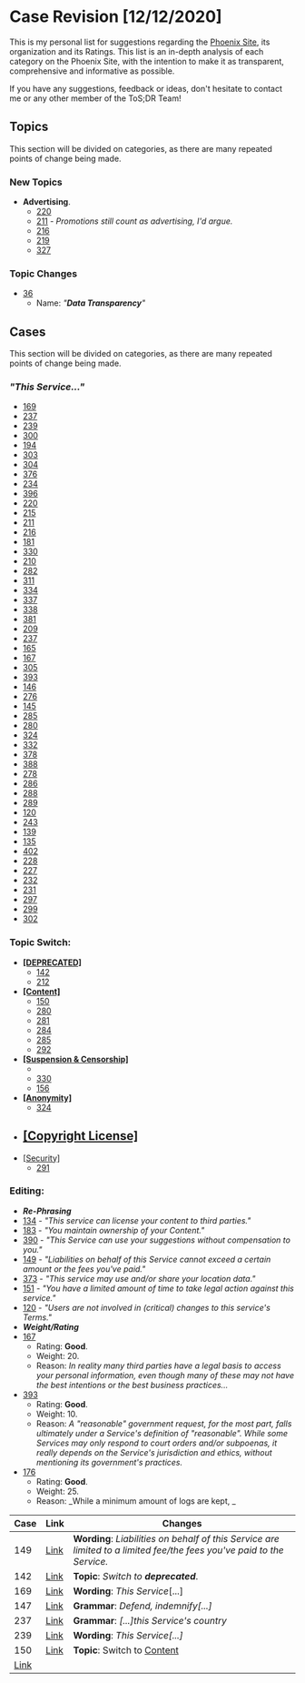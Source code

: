 # Case Revision [12/12/2020]
This is my personal list for suggestions regarding the [Phoenix Site](https://edit.tosdr.org), its organization and its Ratings. This list is an in-depth analysis of each category on the Phoenix Site, with the intention to make it as transparent, comprehensive and informative as possible.

If you have any suggestions, feedback or ideas, don't hesitate to contact me or any other member of the ToS;DR Team!

## Topics
This section will be divided on categories, as there are many repeated points of change being made.
### New Topics
- **Advertising**.
  - [220](https://edit.tosdr.org/cases/220)
  - [211](https://edit.tosdr.org/cases/211) - _Promotions still count as advertising, I'd argue._
  - [216](https://edit.tosdr.org/cases/216)
  - [219](https://edit.tosdr.org/cases/219)
  - [327](https://edit.tosdr.org/cases/327)
### Topic Changes
- [36](https://edit.tosdr.org/topics/36)
  - Name: _"**Data Transparency**"_

## Cases
This section will be divided on categories, as there are many repeated points of change being made.
### _"This Service..."_
- [169](https://edit.tosdr.org/cases/169)
- [237](https://edit.tosdr.org/cases/237)
- [239](https://edit.tosdr.org/cases/239)
- [300](https://edit.tosdr.org/cases/300)
- [194](https://edit.tosdr.org/cases/194)
- [303](https://edit.tosdr.org/cases/303)
- [304](https://edit.tosdr.org/cases/304)
- [376](https://edit.tosdr.org/cases/376)
- [234](https://edit.tosdr.org/cases/234)
- [396](https://edit.tosdr.org/cases/396)
- [220](https://edit.tosdr.org/cases/220)
- [215](https://edit.tosdr.org/cases/215)
- [211](https://edit.tosdr.org/cases/211)
- [216](https://edit.tosdr.org/cases/216)
- [181](https://edit.tosdr.org/cases/181)
- [330](https://edit.tosdr.org/cases/330)
- [210](https://edit.tosdr.org/cases/210)
- [282](https://edit.tosdr.org/cases/282)
- [311](https://edit.tosdr.org/cases/311)
- [334](https://edit.tosdr.org/cases/334)
- [337](https://edit.tosdr.org/cases/337)
- [338](https://edit.tosdr.org/cases/338)
- [381](https://edit.tosdr.org/cases/381)
- [209](https://edit.tosdr.org/cases/209)
- [237](https://edit.tosdr.org/cases/237)
- [165](https://edit.tosdr.org/cases/165)
- [167](https://edit.tosdr.org/cases/167)
- [305](https://edit.tosdr.org/cases/305)
- [393](https://edit.tosdr.org/cases/393)
- [146](https://edit.tosdr.org/cases/146)
- [276](https://edit.tosdr.org/cases/276)
- [145](https://edit.tosdr.org/cases/145)
- [285](https://edit.tosdr.org/cases/285)
- [280](https://edit.tosdr.org/cases/280)
- [324](https://edit.tosdr.org/cases/324)
- [332](https://edit.tosdr.org/cases/332)
- [378](https://edit.tosdr.org/cases/378)
- [388](https://edit.tosdr.org/cases/388)
- [278](https://edit.tosdr.org/cases/278)
- [286](https://edit.tosdr.org/cases/286)
- [288](https://edit.tosdr.org/cases/288)
- [289](https://edit.tosdr.org/cases/289)
- [120](https://edit.tosdr.org/cases/120)
- [243](https://edit.tosdr.org/cases/243)
- [139](https://edit.tosdr.org/cases/139)
- [135](https://edit.tosdr.org/cases/135)
- [402](https://edit.tosdr.org/cases/402)
- [228](https://edit.tosdr.org/cases/228)
- [227](https://edit.tosdr.org/cases/227)
- [232](https://edit.tosdr.org/cases/232)
- [231](https://edit.tosdr.org/cases/231)
- [297](https://edit.tosdr.org/cases/297)
- [299](https://edit.tosdr.org/cases/299)
- [302](https://edit.tosdr.org/cases/302)
### Topic Switch:
- [**[DEPRECATED]**](https://edit.tosdr.org/topics/55)
  - [142](https://edit.tosdr.org/cases/142)
  - [212](https://edit.tosdr.org/cases/212)
- [**[Content]**](https://edit.tosdr.org/topics/52)
  - [150](https://edit.tosdr.org/cases/150)
  - [280](https://edit.tosdr.org/cases/280)
  - [281](https://edit.tosdr.org/cases/281)
  - [284](https://edit.tosdr.org/cases/284)
  - [285](https://edit.tosdr.org/cases/285)
  - [292](https://edit.tosdr.org/cases/292)
- [**[Suspension & Censorship]**](https://edit.tosdr.org/topics/47)
  - []()
  - [330](https://edit.tosdr.org/cases/330)
  - [156](https://edit.tosdr.org/cases/156)
- [**[Anonymity]**](https://edit.tosdr.org/topics/26)
  - [324](https://edit.tosdr.org/cases/324)
- [**[Copyright License]**](https://edit.tosdr.org/topics/30)
  -
- [[Security]]()
  - [291](https://edit.tosdr.org/cases/291)
### Editing:
-  ***Re-Phrasing***
  - [134](https://edit.tosdr.org/cases/134) - _"This service can license your content to third parties."_
  - [183](https://edit.tosdr.org/cases/183) - _"You maintain ownership of your Content."_
  - [390](https://edit.tosdr.org/cases/390) - _"This Service can use your suggestions without compensation to you."_
  - [149](https://edit.tosdr.org/cases/149) - _"Liabilities on behalf of this Service cannot exceed a certain amount or the fees you've paid."_
  - [373](https://edit.tosdr.org/cases/373) - _"This service may use and/or share your location data."_
  - [151](https://edit.tosdr.org/cases/151) - _"You have a limited amount of time to take legal action against this service."_
  - [120](https://edit.tosdr.org/cases/120) - _"Users are not involved in (critical) changes to this service's Terms."_
-  ***Weight/Rating***
  - [167](https://edit.tosdr.org/cases/167)
    - Rating: **Good**.
    - Weight: 20.
    - Reason: _In reality many third parties have a legal basis to access your personal information, even though many of these may not have the best intentions or the best business practices..._
  - [393](https://edit.tosdr.org/cases/393)
    - Rating: **Good**.
    - Weight: 10.
    - Reason: _A "reasonable" government request, for the most part, falls ultimately under a Service's definition of "reasonable". While some Services may only respond to court orders and/or subpoenas, it really depends on the Service's jurisdiction and ethics, without mentioning its government's practices._
  - [176](https://edit.tosdr.org/cases/176)
    - Rating: **Good**.
    - Weight: 25.
    - Reason: _While a minimum amount of logs are kept, _

 **Case** | **Link** | **Changes**
 --- | --- | ---
 149 | [Link](https://edit.tosdr.org/cases/149) | **Wording**: _Liabilities on behalf of this Service are limited to a limited fee/the fees you've paid to the Service._
 142| [Link](https://edit.tosdr.org/cases/142) |  **Topic**: _Switch to **deprecated**_.
 169 | [Link](https://edit.tosdr.org/cases/169) | **Wording**: _This Service_[...]
  147 | [Link](https://edit.tosdr.org/cases/147) | **Grammar**: _Defend, indemnify[...]_
  237 | [Link](https://edit.tosdr.org/cases/237) | **Grammar**: _[...]this Service's country_
  239 | [Link](https://edit.tosdr.org/cases/239) | **Wording**: _This Service[...]_
  150 | [Link](https://edit.tosdr.org/cases/150) | **Topic**: Switch to [Content](https://edit.tosdr.org/topics/52)
   | [Link]() |
